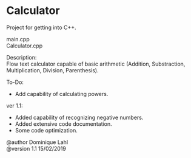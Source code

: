 # Calculator

Project for getting into C++.

main.cpp                                                                                                            
Calculator.cpp

Description:                                                                                                
Flow text calculator capable of basic arithmetic (Addition, Substraction, Multiplication, Division, Parenthesis).

To-Do:
- Add capability of calculating powers.

ver 1.1:
- Added capability of recognizing negative numbers.
- Added extensive code documentation.
- Some code optimization.

@author Dominique Lahl                                                                                                          
@version 1.1 15/02/2019
